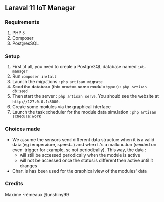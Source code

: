 ## Laravel 11 IoT Manager

### Requirements
1. PHP 8
2. Composer
3. PostgresSQL

### Setup
1. First of all, you need to create a PostgreSQL database named `iot-manager`
2. Run `composer install`
3. Launch the migrations : `php artisan migrate`
4. Seed the database (this creates some module types) : `php artisan db:seed`
5. Then start the server : `php artisan serve`. You should see the website at `http://127.0.0.1:8000`.
6. Create some modules via the graphical interface
7. Launch the task scheduler for the module data simulation : `php artisan schedule:work`

### Choices made
* We assume the sensors send different data structure when it is a valid data (eg temperature, speed...) and when it's a malfunction (sended on event trigger for example, so not periodically).
This way, the data : 
    * will still be accessed periodically when the module is active
    * will not be accessed once the status is different then active until it changes
* Chart.js has been used for the graphical view of the modules' data

### Credits
Maxime Frémeaux @unshiny99
